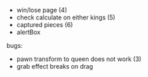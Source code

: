 - win/lose page (4)
- check calculate on either kings (5)
- captured pieces (6)
- alertBox

bugs:
- pawn transform to queen does not work (3)
- grab effect breaks on drag